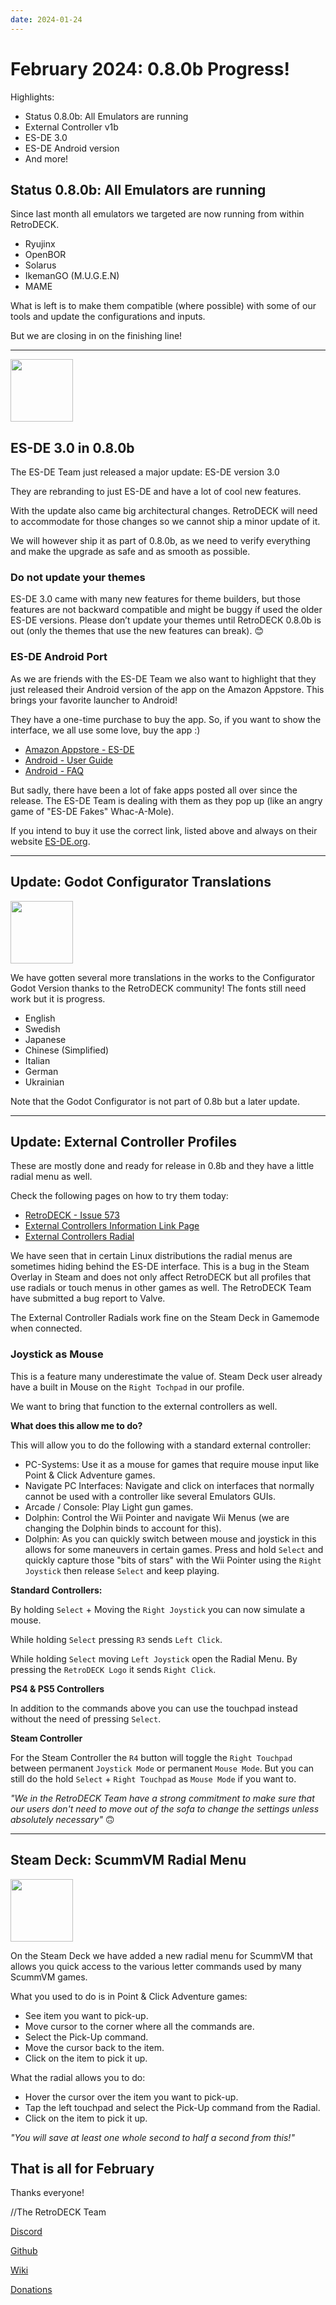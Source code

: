 ```yaml
---
date: 2024-01-24
---
```


# February 2024: 0.8.0b Progress!

Highlights:

- Status 0.8.0b: All Emulators are running
- External Controller v1b
- ES-DE 3.0
- ES-DE Android version
- And more!


<!-- more -->

## Status 0.8.0b: All Emulators are running

Since last month all emulators we targeted are now running from within RetroDECK.

- Ryujinx
- OpenBOR
- Solarus
- IkemanGO (M.U.G.E.N)
- MAME

What is left is to make them compatible (where possible) with some of our tools and update the configurations and inputs.

But we are closing in on the finishing line!

---

<img src="../../../es-de-logo.png" width="100">

## ES-DE 3.0 in 0.8.0b

The ES-DE Team just released a major update: ES-DE version 3.0

They are rebranding to just ES-DE and have a lot of cool new features.

With the update also came big architectural changes. RetroDECK will need to accommodate for those changes so we cannot ship a minor update of it.

We will however ship it as part of 0.8.0b, as we need to verify everything and make the upgrade as safe and as smooth as possible.

### Do not update your themes

ES-DE 3.0 came with many new features for theme builders, but those features are not backward compatible and might be buggy íf used the older ES-DE versions. Please don’t update your themes until RetroDECK 0.8.0b is out (only the themes that use the new features can  break).  😊

### ES-DE Android Port

As we are friends with the ES-DE Team we also want to highlight that they just released their Android version of the app on the Amazon Appstore. This brings your favorite launcher to Android!

They have a one-time purchase to buy the app. So, if you want to show the interface, we all use some love, buy the app :)

- [Amazon Appstore - ES-DE](https://www.amazon.com/dp/B0CVXRHWTT/)
- [Android - User Guide](https://gitlab.com/es-de/emulationstation-de/-/blob/master/ANDROID.md)
- [Android - FAQ](https://gitlab.com/es-de/emulationstation-de/-/blob/master/FAQ-ANDROID.md)

But sadly, there have been a lot of fake apps posted all over since the release. The ES-DE Team is dealing with them as they pop up (like an angry game of "ES-DE Fakes" Whac-A-Mole).

If you intend to buy it use the correct link, listed above and always on their website [ES-DE.org](https://es-de.org/).

---

## Update: Godot Configurator Translations

<img src="../../../configurator-cn.webp" width="100">

We have gotten several more translations in the works to the Configurator Godot Version thanks to the RetroDECK community!
The fonts still need work but it is progress.


- English
- Swedish
- Japanese
- Chinese (Simplified)
- Italian
- German
- Ukrainian

Note that the Godot Configurator is not part of 0.8b but a later update.

---

## Update: External Controller Profiles

These are mostly done and ready for release in 0.8b and they have a little radial menu as well.

Check the following pages on how to try them today:

- [RetroDECK - Issue 573](https://discord.gg/Dz3szYsP8g)
- [External Controllers Information Link Page](https://retrodeck.readthedocs.io/en/latest/wiki_general/retrodeck-input-support/)
- [External Controllers Radial](https://retrodeck.readthedocs.io/en/latest/wiki_controllers/radial-menus/controller-standard-radial/)

We have seen that in certain Linux distributions the radial menus are sometimes hiding behind the ES-DE interface. This is a bug in the Steam Overlay in Steam and does not only affect RetroDECK but all profiles that use radials or touch menus in other games as well. The RetroDECK Team have submitted a bug report to Valve.

The External Controller Radials work fine on the Steam Deck in Gamemode when connected.

### Joystick as Mouse
This is a feature many underestimate the value of. Steam Deck user already have a built in Mouse on the `Right Tochpad` in our profile.

We want to bring that function to the external controllers as well.

**What does this allow me to do?**

This will allow you to do the following with a standard external controller:

- PC-Systems: Use it as a mouse for games that require mouse input like Point & Click Adventure games.
- Navigate PC Interfaces: Navigate and click on interfaces that normally cannot be used with a controller like several Emulators GUIs.
- Arcade / Console: Play Light gun games.
- Dolphin: Control the Wii Pointer and navigate Wii Menus (we are changing the Dolphin binds to account for this).
- Dolphin: As you can quickly switch between mouse and joystick in this allows for some maneuvers in certain games. Press and hold `Select` and quickly capture those "bits of stars" with the Wii Pointer using the `Right Joystick` then release `Select` and keep playing.

**Standard Controllers:**

By holding `Select` + Moving the `Right Joystick` you can now simulate a mouse.

While holding `Select` pressing `R3` sends `Left Click`.

While holding `Select` moving `Left Joystick` open the Radial Menu. By pressing the `RetroDECK Logo` it sends `Right Click`.


**PS4 & PS5 Controllers**

In addition to the commands above you can use the touchpad instead without the need of pressing `Select`.

**Steam Controller**

For the Steam Controller the `R4` button will toggle the `Right Touchpad` between permanent `Joystick Mode` or permanent `Mouse Mode`. But you can still do the hold `Select` + `Right Touchpad`  as `Mouse Mode` if you want to.


*"We in the RetroDECK Team have a strong commitment to make sure that our users don't need to move out of the sofa to change the settings unless absolutely necessary"* 🙃

---

## Steam Deck: ScummVM Radial Menu

<img src="../../../scummvm-radial.webp" width="100">

On the Steam Deck we have added a new radial menu for ScummVM that allows you quick access to the various letter commands used by many ScummVM games.

What you used to do is in Point & Click Adventure games:

- See item you want to pick-up.
- Move cursor to the corner where all the commands are.
- Select the Pick-Up command.
- Move the cursor back to the item.
- Click on the item to pick it up.

What the radial allows you to do:

- Hover the cursor over the item you want to pick-up.
- Tap the left touchpad and select the Pick-Up command from the Radial.
- Click on the item to pick it up.

*"You will save at least one whole second to half a second from this!"*


## That is all for February


Thanks everyone!

//The RetroDECK Team

[Discord](https://discord.gg/Dz3szYsP8g)

[Github](https://github.com/XargonWan/RetroDECK)

[Wiki](https://github.com/XargonWan/RetroDECK/wiki)

[Donations](https://retrodeck.readthedocs.io/en/latest/wiki_about/donations-licenses/)
